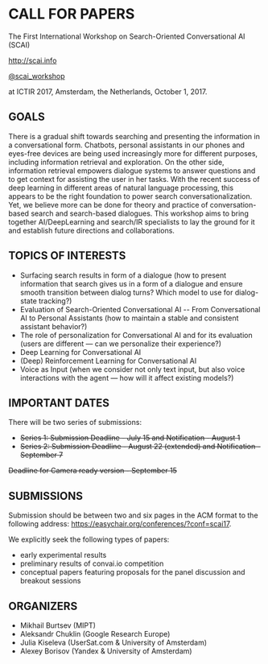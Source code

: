 # CALL FOR PAPERS

The First International Workshop on Search-Oriented Conversational AI (SCAI)

<http://scai.info>

[@scai\_workshop](https://twitter.com/scai_workshop)

at ICTIR 2017, Amsterdam, the Netherlands, October 1, 2017.


## GOALS
There is a gradual shift towards searching and presenting the information in a conversational form. Chatbots, personal assistants in our phones and eyes-free devices are being used increasingly more for different purposes, including information retrieval and exploration. On the other side, information retrieval empowers dialogue systems to answer questions and to get context for assisting the user in her tasks.  With the recent success of deep learning in different areas of natural language processing, this appears to be the right foundation to power search conversationalization. Yet, we believe more can be done for theory and practice of conversation-based search and search-based dialogues. This workshop aims to bring together AI/DeepLearning and search/IR specialists to lay the ground for it and establish future directions and collaborations.


## TOPICS OF INTERESTS
- Surfacing search results in form of a dialogue (how to present information that search gives us in a form of a dialogue and ensure smooth transition between dialog turns? Which model to use for dialog-state tracking?)
- Evaluation of Search-Oriented Conversational AI -- From Conversational AI to Personal Assistants (how to maintain a stable and consistent assistant behavior?)
- The role of personalization for Conversational AI and for its evaluation (users are different — can we personalize their experience?)
- Deep Learning for Conversational AI
- (Deep) Reinforcement Learning for Conversational AI
- Voice as Input (when we consider not only text input, but also voice interactions with the agent — how will it affect existing models?)


## IMPORTANT DATES
There will be two series of submissions:
  * ~~Series 1: Submission Deadline - July 15 and Notification - August 1~~
  * ~~Series 2: Submission Deadline - August 22 (extended) and Notification - September 7~~

~~Deadline for Camera ready version - September 15~~

## SUBMISSIONS
Submission should be between two and six pages in the ACM format to the following address: <https://easychair.org/conferences/?conf=scai17>.

We explicitly seek the following types of papers:
- early experimental results
- preliminary results of convai.io competition
- conceptual papers featuring proposals for the panel discussion and breakout sessions

## ORGANIZERS
- Mikhail Burtsev (MIPT)
- Aleksandr Chuklin (Google Research Europe)
- Julia Kiseleva (UserSat.com & University of Amsterdam)
- Alexey Borisov (Yandex & University of Amsterdam)

